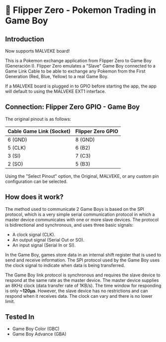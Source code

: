 # 🐬 Flipper Zero - Pokemon Trading in Game Boy

## Introduction

Now supports MALVEKE board!

This is a Pokemon exchange application from Flipper Zero to Game Boy (Generación I). Flipper Zero emulates a "Slave" Game Boy connected to a Game Link Cable to be able to exchange any Pokemon from the First Generation (Red, Blue, Yellow) to a real Game Boy.

If a MALVEKE board is plugged in to GPIO before starting the app, the app will default to using the MALVEKE EXT1 interface.


## Connection: Flipper Zero GPIO - Game Boy

The original pinout is as follows:

| Cable Game Link (Socket) | Flipper Zero GPIO |
| ------------------------ | ----------------- |
| 6 (GND)                  | 8 (GND)           |
| 5 (CLK)                  | 6 (B2)            |
| 3 (SI)                   | 7 (C3)            |
| 2 (SO)                   | 5 (B3)            |

Using the "Select Pinout" option, the Original, MALVEKE, or any custom pin configuration can be selected.


## How does it work?

The method used to communicate 2 Game Boys is based on the SPI protocol, which is a very simple serial communication protocol in which a master device communicates with one or more slave devices. The protocol is bidirectional and synchronous, and uses three basic signals:

- A clock signal (CLK).
- An output signal (Serial Out or SO).
- An input signal (Serial In or SI).

In the Game Boy, games store data in an internal shift register that is used to send and receive information. The SPI protocol used by the Game Boy uses the clock signal to indicate when data is being transferred.

The Game Boy link protocol is synchronous and requires the slave device to respond at the same rate as the master device. The master device supplies an 8KHz clock (data transfer rate of 1KB/s). The time window for responding is only **~120μs**. However, the slave device has no restrictions and can respond when it receives data. The clock can vary and there is no lower limit.


##  Tested In
- Game Boy Color (GBC)
- Game Boy Advance (GBA)
